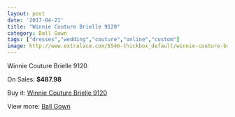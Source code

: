 ```yaml
---
layout: post
date: '2017-04-21'
title: "Winnie Couture Brielle 9120"
category: Ball Gown
tags: ["dresses","wedding","couture","online","custom"]
image: http://www.extralace.com/5546-thickbox_default/winnie-couture-brielle-9120.jpg
---
```

Winnie Couture Brielle 9120

On Sales: **$487.98**
<a href="https://www.extralace.com/ball-gown/2635-winnie-couture-brielle-9120.html"><amp-img layout="responsive" width="600" height="600" src="//www.extralace.com/5546-thickbox_default/winnie-couture-brielle-9120.jpg" alt="Winnie Couture Brielle 9120 0" /></a>
<a href="https://www.extralace.com/ball-gown/2635-winnie-couture-brielle-9120.html"><amp-img layout="responsive" width="600" height="600" src="//www.extralace.com/5547-thickbox_default/winnie-couture-brielle-9120.jpg" alt="Winnie Couture Brielle 9120 1" /></a>

Buy it: [Winnie Couture Brielle 9120](https://www.extralace.com/ball-gown/2635-winnie-couture-brielle-9120.html "Winnie Couture Brielle 9120")

View more: [Ball Gown](https://www.extralace.com/3-ball-gown "Ball Gown")
